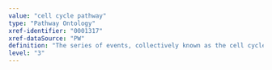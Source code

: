 ```yaml
---
value: "cell cycle pathway"
type: "Pathway Ontology"
xref-identifier: "0001317"
xref-dataSource: "PW"
definition: "The series of events, collectively known as the cell cycle, that underlie the replication of the genome and the segregation of chromosomes into daughter cells. The mitotic cell cycle pathway underlies the generation of new cells. The meiotic cell cycle pathway is a special type of cell division that takes place in germ cells."
level: "3"
---
```

